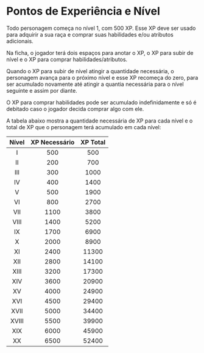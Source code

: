 # Pontos de Experiência e Nível



Todo personagem começa no nível 1, com 500 XP. Esse XP deve ser usado para adquirir a sua raça e comprar suas habilidades e/ou atributos adicionais.

Na ficha, o jogador terá dois espaços para anotar o XP, o XP para subir de nível e o XP para comprar habilidades/atributos.

Quando o XP para subir de nível atingir a quantidade necessária, o personagem avança para o próximo nível e esse XP recomeça do zero, para ser acumulado novamente até atingir a quantia necessária para o nível seguinte e assim por diante.

O XP para comprar habilidades pode ser acumulado indefinidamente e só é debitado caso o jogador decida comprar algo com ele.

A tabela abaixo mostra a quantidade necessária de XP para cada nível e o total de XP que o personagem terá acumulado em cada nível:



| Nível | XP Necessário | XP Total |
| :---: | :-----------: | :------: |
|   I   |      500      |   500    |
|  II   |      200      |   700    |
|  III  |      300      |   1000   |
|  IV   |      400      |   1400   |
|   V   |      500      |   1900   |
|  VI   |      800      |   2700   |
|  VII  |     1100      |   3800   |
| VIII  |     1400      |   5200   |
|  IX   |     1700      |   6900   |
|   X   |     2000      |   8900   |
|  XI   |     2400      |  11300   |
|  XII  |     2800      |  14100   |
| XIII  |     3200      |  17300   |
|  XIV  |     3600      |  20900   |
|  XV   |     4000      |  24900   |
|  XVI  |     4500      |  29400   |
| XVII  |     5000      |  34400   |
| XVIII |     5500      |  39900   |
|  XIX  |     6000      |  45900   |
|  XX   |     6500      |  52400   |

